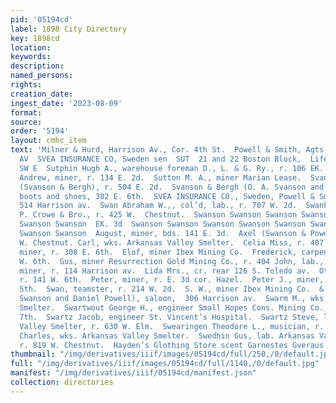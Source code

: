 ```yaml
---
pid: '05194cd'
label: 1898 City Directory
key: 1898cd
location: 
keywords: 
description: 
named_persons: 
rights: 
creation_date: 
ingest_date: '2023-08-09'
format: 
source: 
order: '5194'
layout: cmhc_item
text: 'Milner & Hurd, Harrison Av., Cor. 4th St.  Powell & Smith, Agts,  514 ison
  AV  SVEA INSURANCE CO, Sweden sen  SUT  21 and 22 Boston Block,  Life Insurance  260
  SW E  Sutphin Hugh A., warehouse foreman D., L. & G. Ry., r. 106 EK. 10th.  Sutton
  Andrew, miner, r. 134 E. 2d.  Sutton M. A., miner Marian Lease.  Svanson Olof A.
  (Svanson & Bergh), r. 504 E. 2d.  Svanson & Bergh (O. A. Svanson and N.S. Bergh),
  boots and shoes, 302 E. 6th.  SVEA INSURANCE CO., Sweden, Powell & Smith agts.,
  514 Harrison av.  Swan Abraham W.,, col’d, lab., r. 707 W. 2d.  Swanks Robert,  teamster
  P. Crowe & Bro., r. 425 W.  Chestnut.  Swanson Swanson Swanson Swanson Swanson Swanson
  Swanson Swanson  EK. 3d  Swanson Swanson Swanson Swanson Swanson Swanson Swanson
  Swanson Swanson  August, miner, bds. 141 E. 3d.  Axel (Swanson & Powell), r. 502
  W. Chestnut. Carl, wks. Arkansas Valley Smelter.  Celia Miss, r. 407 E. 9th.  Chris,
  miner, r. 308 E. 6th.  Elof, miner Ibex Mining Co.  Frederick, carpenter, r. 313
  W. 6th.  Gus, miner Resurrection Gold Mining Co., r. 404 John, lab., r. 819 W. Chestnut.  John,
  miner, r. 114 Harrison av.  Lida Mrs., cr. rear 126 S. Toledo av.  Otto, miner,
  r. 141 W. 6th.  Peter, miner, r. E. 3d cor. Hazel.  Peter J., miner, r. 529 EK.
  5th.  Swan, teamster, r. 214 W. 2d.  S. W., miner Ibex Mining Co.  & Powell (A.
  Swanson and Daniel Powell), saloon,  306 Harrison av.  Swarm M., wks. Bi-Metallic
  Smelter.  Swartwout George H., engineer Small Hopes Cons. Mining Co., r. 428 E.
  7th.  Swartz Jacob, engineer St. Vincent’s Hospital.  Swartz Steve, lab. Arkansas
  Valley Smelter, r. 630 W. Elm.  Swearingen Theodore L., musician, r. 228 W. 2d.  Swed
  Charles, wks. Arkansas Valley Smelter.  Swedhin Gus, lab. Arkansas Valley Smelter,
  r. 819 W. Chestnut.  Hayden’s Glothing Store scent Garnestes Gveraus '
thumbnail: "/img/derivatives/iiif/images/05194cd/full/250,/0/default.jpg"
full: "/img/derivatives/iiif/images/05194cd/full/1140,/0/default.jpg"
manifest: "/img/derivatives/iiif/05194cd/manifest.json"
collection: directories
---
```

